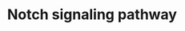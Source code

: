 ---
annotations:
- id: PW:0000204
  parent: signaling pathway
  type: Pathway Ontology
  value: Notch signaling pathway
authors:
- 169.230.77.174
- MaintBot
- Thomas
- Ddigles
- Mkutmon
- Egonw
- Khanspers
- Eweitz
- AlexanderPico
citedin:
- link: PMC7060332
  title: Effect of VCP modulators on gene expression profiles of retinal ganglion
    cells in an acute injury mouse model (2020)
- link: 10.15252/embr.202153083
  title: Reprogramming of glucocorticoid receptor function by hypoxia (2021)
communities: []
description: The Notch signaling pathway is an evolutionarily conserved, intercellular
  signaling mechanism essential for proper embryonic development in all metazoan organisms
  in the Animal kingdom. The Notch proteins (Notch1-Notch4 in vertebrates) are single-pass
  receptors that are activated by the Delta (or Delta-like) and Jagged/Serrate families
  of membrane-bound ligands. They are transported to the plasma membrane as cleaved,
  but otherwise intact polypeptides. Interaction with ligand leads to two additional
  proteolytic cleavages that liberate the Notch intracellular domain (NICD) from the
  plasma membrane. The NICD translocates to the nucleus, where it forms a complex
  with the DNA binding protein CSL, displacing a histone deacetylase (HDAc)-co-repressor
  (CoR) complex from CSL. Components of an activation complex, such as MAML1 and histone
  acetyltransferases (HATs), are recruited to the NICD-CSL complex, leading to the
  transcriptional activation of Notch target genes.
last-edited: 2024-01-21
ndex: null
organisms:
- Mus musculus
redirect_from:
- /index.php/Pathway:WP29
- /instance/WP29
- /instance/WP29_r127988
revision: r127988
schema-jsonld:
- '@context': https://schema.org/
  '@id': https://wikipathways.github.io/pathways/WP29.html
  '@type': Dataset
  creator:
    '@type': Organization
    name: WikiPathways
  description: The Notch signaling pathway is an evolutionarily conserved, intercellular
    signaling mechanism essential for proper embryonic development in all metazoan
    organisms in the Animal kingdom. The Notch proteins (Notch1-Notch4 in vertebrates)
    are single-pass receptors that are activated by the Delta (or Delta-like) and
    Jagged/Serrate families of membrane-bound ligands. They are transported to the
    plasma membrane as cleaved, but otherwise intact polypeptides. Interaction with
    ligand leads to two additional proteolytic cleavages that liberate the Notch intracellular
    domain (NICD) from the plasma membrane. The NICD translocates to the nucleus,
    where it forms a complex with the DNA binding protein CSL, displacing a histone
    deacetylase (HDAc)-co-repressor (CoR) complex from CSL. Components of an activation
    complex, such as MAML1 and histone acetyltransferases (HATs), are recruited to
    the NICD-CSL complex, leading to the transcriptional activation of Notch target
    genes.
  keywords:
  - Adam17
  - Aph1a
  - Aph1b
  - CIR
  - Crebbp
  - Ctbp1
  - Ctbp2
  - Dll1
  - Dll3
  - Dll4
  - Dtx1
  - Dtx2
  - Dtx3
  - Dtx3l
  - Dtx4
  - Dvl1
  - Dvl2
  - Dvl3
  - GCN5L2
  - Hdac1
  - Hdac2
  - Hes1
  - Hes5
  - Jag1
  - Jag2
  - Lfng
  - Maml1
  - Maml3
  - Mfng
  - Ncor2
  - Ncstn
  - Notch1
  - Notch2
  - Notch3
  - Notch4
  - Numb
  - Numbl
  - PCAF
  - Psen1
  - Psen2
  - Ptcra
  - RBP-J
  - RBPSUHL
  - Rfng
  - SKIP
  - Tnf
  license: CC0
  name: Notch signaling pathway
seo: CreativeWork
title: Notch signaling pathway
wpid: WP29
---